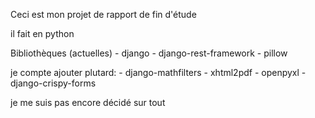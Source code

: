 Ceci est mon projet de rapport de fin d'étude

il fait en python

Bibliothèques (actuelles)
	- django
	- django-rest-framework
	- pillow

je compte ajouter plutard:
	- django-mathfilters
	- xhtml2pdf
	- openpyxl
	- django-crispy-forms

je me suis pas encore décidé sur tout

